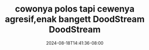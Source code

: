 --- 
title: "cowonya polos tapi cewenya agresif,enak bangett  DoodStream  DoodStream"
description: "nonton  video bokep cowonya polos tapi cewenya agresif,enak bangett  DoodStream  DoodStream simontox   baru"
date: 2024-08-18T14:41:36-08:00
file_code: "2p2rhkfcj6hj"
draft: false
cover: "956agmbpr8jlrg7k.jpg"
tags: ["cowonya", "polos", "tapi", "cewenya", "bangett", "DoodStream", "DoodStream", "bokep-indo", "bokep-viral", "bokep-ig"]
length: 92
fld_id: "1392264"
foldername: "adikmasihpolos"
categories: ["adikmasihpolos"]
views: 255
---